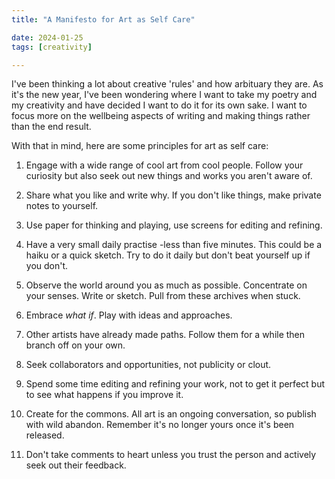 ```yaml
---
title: "A Manifesto for Art as Self Care"

date: 2024-01-25
tags: [creativity] 

---
```


I've been thinking a lot about creative 'rules' and how arbituary they are. As it's the new year, I've been wondering where I want to take my poetry and my creativity and have decided I want to do it for its own sake. I want to focus more on the wellbeing aspects of writing and making things rather than the end result.

With that in mind, here are some principles for art as self care:

1. Engage with a wide range of cool art from cool people. Follow your curiosity but also seek out new things and works you aren't aware of.

2. Share what you like and write why. If you don't like things, make private notes to yourself.

3. Use paper for thinking and playing, use screens for editing and refining.

4. Have a very small daily practise -less than five minutes. This could be a haiku or a quick sketch. Try to do it daily but don't beat yourself up if you don't.

5. Observe the world around you as much as possible. Concentrate on your senses. Write or sketch. Pull from these archives when stuck.

6. Embrace *what if*. Play with ideas and approaches.

7. Other artists have already made paths. Follow them for a while then branch off on your own.

8. Seek collaborators and opportunities, not publicity or clout.

9. Spend some time editing and refining your work, not to get it perfect but to see what happens if you improve it.

10. Create for the commons. All art is an ongoing conversation, so publish with wild abandon. Remember it's no longer yours once it's been released.

11. Don't take comments to heart unless you trust the person and actively seek out their feedback.
	
